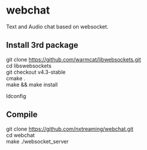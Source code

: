 # webchat

Text and Audio chat based on websocket.  

## Install 3rd package

git clone https://github.com/warmcat/libwebsockets.git  
cd libswebsockets  
git checkout v4.3-stable  
cmake .  
make && make install  
  
ldconfig  

## Compile  
git clone https://github.com/nxtreaming/webchat.git  
cd webchat   
make
./websocket_server  
